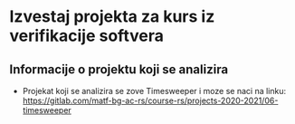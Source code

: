 # Izvestaj projekta za kurs iz verifikacije softvera

## Informacije o projektu koji se analizira
- Projekat koji se analizira se zove Timesweeper i moze se naci na linku: https://gitlab.com/matf-bg-ac-rs/course-rs/projects-2020-2021/06-timesweeper
